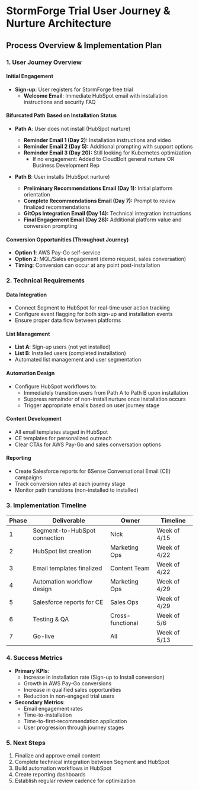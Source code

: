 # StormForge Trial User Journey & Nurture Architecture

## Process Overview & Implementation Plan

### 1. User Journey Overview

#### Initial Engagement

- **Sign-up**: User registers for StormForge free trial
	- **Welcome Email**: Immediate HubSpot email with installation instructions and security FAQ

#### Bifurcated Path Based on Installation Status

- **Path A**: User does not install (HubSpot nurture)    
    - **Reminder Email 1 (Day 2):** Installation instructions and video
    - **Reminder Email 2 (Day 5):** Additional prompting with support options
    - **Reminder Email 3 (Day 20):** Still looking for Kubernetes optimization
	    - If no engagement: Added to CloudBolt general nurture OR Business Development Rep

- **Path B**: User installs (HubSpot nurture)
    - **Preliminary Recommendations Email (Day 1):** Initial platform orientation
    - **Complete Recommendations Email (Day 7):** Prompt to review finalized recommendations
    - **GitOps Integration Email (Day 14):** Technical integration instructions
    - **Final Engagement Email (Day 28):** Additional platform value and conversion prompting

#### Conversion Opportunities (Throughout Journey)
- **Option 1**: AWS Pay-Go self-service
- **Option 2**: MQL/Sales engagement (demo request, sales conversation)
- **Timing**: Conversion can occur at any point post-installation

### 2. Technical Requirements

#### Data Integration
- Connect Segment to HubSpot for real-time user action tracking
- Configure event flagging for both sign-up and installation events
- Ensure proper data flow between platforms

#### List Management
- **List A**: Sign-up users (not yet installed)
- **List B**: Installed users (completed installation)
- Automated list management and user segmentation

#### Automation Design
- Configure HubSpot workflows to:
    - Immediately transition users from Path A to Path B upon installation
    - Suppress remainder of non-install nurture once installation occurs
    - Trigger appropriate emails based on user journey stage

#### Content Development
- All email templates staged in HubSpot
- CE templates for personalized outreach
- Clear CTAs for AWS Pay-Go and sales conversation options

#### Reporting
- Create Salesforce reports for 6Sense Conversational Email (CE) campaigns
- Track conversion rates at each journey stage
- Monitor path transitions (non-installed to installed)

### 3. Implementation Timeline

|Phase|Deliverable|Owner|Timeline|
|---|---|---|---|
|1|Segment-to-HubSpot connection|Nick|Week of 4/15|
|2|HubSpot list creation|Marketing Ops|Week of 4/22|
|3|Email templates finalized|Content Team|Week of 4/22|
|4|Automation workflow design|Marketing Ops|Week of 4/29|
|5|Salesforce reports for CE|Sales Ops|Week of 4/29|
|6|Testing & QA|Cross-functional|Week of 5/6|
|7|Go-live|All|Week of 5/13|

### 4. Success Metrics
- **Primary KPIs**:
    - Increase in installation rate (Sign-up to Install conversion)
    - Growth in AWS Pay-Go conversions
    - Increase in qualified sales opportunities
    - Reduction in non-engaged trial users
- **Secondary Metrics**:
    - Email engagement rates
    - Time-to-installation
    - Time-to-first-recommendation application
    - User progression through journey stages

### 5. Next Steps
1. Finalize and approve email content
2. Complete technical integration between Segment and HubSpot
3. Build automation workflows in HubSpot
4. Create reporting dashboards
5. Establish regular review cadence for optimization